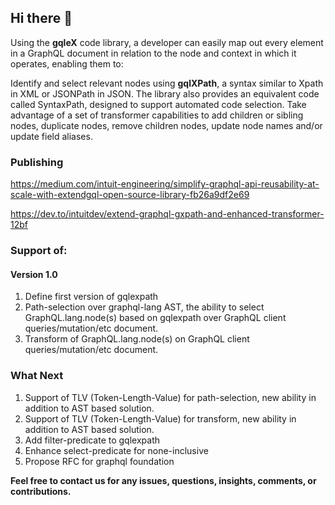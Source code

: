 ## Hi there 👋

Using the **gqleX** code library, a developer can easily map out every element in a GraphQL document in relation to the node and context in which it operates, enabling them to:

Identify and select relevant nodes using **gqlXPath**, a syntax similar to Xpath in XML or JSONPath in JSON. The library also provides an equivalent code called SyntaxPath, designed to support automated code selection.
Take advantage of a set of transformer capabilities to add children or sibling nodes, duplicate nodes, remove children nodes, update node names and/or update field aliases.

### Publishing 
https://medium.com/intuit-engineering/simplify-graphql-api-reusability-at-scale-with-extendgql-open-source-library-fb26a9df2e69

https://dev.to/intuitdev/extend-graphql-gxpath-and-enhanced-transformer-12bf

### Support of:

#### Version 1.0
1. Define first version of gqlexpath
2. Path-selection over graphql-lang AST, the ability to select GraphQL.lang.node(s) based on gqlexpath over GraphQL client queries/mutation/etc document.
3. Transform of GraphQL.lang.node(s) on GraphQL client queries/mutation/etc document.

### What Next
1. Support of TLV (Token-Length-Value) for path-selection, new ability in addition to AST based solution.
2. Support of TLV (Token-Length-Value) for transform, new ability in addition to AST based solution.
3. Add filter-predicate to gqlexpath
4. Enhance select-predicate for none-inclusive
5. Propose RFC for graphql foundation

**Feel free to contact us for any issues, questions, insights, comments, or contributions.**
